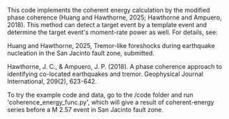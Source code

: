 This code implements the coherent energy calculation by the modified phase coherence (Huang and Hawthorne, 2025; Hawthorne and Ampuero, 2018). This method can detect a target event by a template event and determine the target event's moment-rate power as well. For details, see:

Huang and Hawthorne, 2025, Tremor-like foreshocks during earthquake nucleation in the San Jacinto fault zone, submitted.

Hawthorne, J. C., & Ampuero, J. P. (2018). A phase coherence approach to identifying co-located earthquakes and tremor. Geophysical Journal International, 209(2), 623-642.


To try the example code and data, go to the /code folder and run 'coherence_energy_func.py', which will give a result of coherent-energy series before a M 2.57 event in San Jacinto fault zone.
